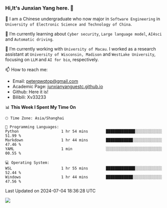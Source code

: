 ### Hi,It's Junxian Yang here. 👋

<!--
**Uestc-Young/Uestc-Young** is a ✨ _special_ ✨ repository because its `README.md` (this file) appears on your GitHub profile.

Here are some ideas to get you started:

- 🔭 I’m currently working on ...
- 🌱 I’m currently learning ...
- 👯 I’m looking to collaborate on ...
- 🤔 I’m looking for help with ...
- 💬 Ask me about ...
- 📫 How to reach me: ...
- 😄 Pronouns: ...
- ⚡ Fun fact: ...
-->
🎉 I am a Chinese undergraduate who now major in `Software Engineering` in `University of Electronic Science and Technology of China`.  
  
🌱 I’m currently learning about `Cyber security`, `Large language model`, `AI4sci` and `Automatic driving`.  

🔭 I’m currently working with `University of Macau`. I worked as a research assistant at `University of Wisconsin, Madison` and `WestLake University`, focusing on `LLM` and `AI for bio`, respectively.
  
📫 How to reach me: 
   - Email: peterqwqtop@gmail.com
   - Academic Page: [junxianyanguestc.github.io](https://junxianyanguestc.github.io/)
   - Github: Here it is!
   - Bilibili: Xv33233
     
<!--START_SECTION:waka-->
📊 **This Week I Spent My Time On** 

```text
🕑︎ Time Zone: Asia/Shanghai

💬 Programming Languages: 
Python                   1 hr 54 mins        █████████████░░░░░░░░░░░░   51.99 % 
Markdown                 1 hr 44 mins        ████████████░░░░░░░░░░░░░   47.46 % 
YAML                     1 min               ░░░░░░░░░░░░░░░░░░░░░░░░░   00.55 % 

💻 Operating System: 
WSL                      1 hr 55 mins        █████████████░░░░░░░░░░░░   52.44 % 
Windows                  1 hr 44 mins        ████████████░░░░░░░░░░░░░   47.56 % 
```


 Last Updated on 2024-07-04 18:36:28 UTC
<!--END_SECTION:waka-->

![](https://visitor-badge.glitch.me/badge?page_id=Uestc-Young.readme)
